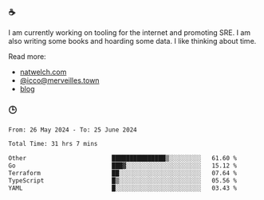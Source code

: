 ### ☕

I am currently working on tooling for the internet and promoting SRE. I am also writing some books and hoarding some data. I like thinking about time. 

Read more:

 - [natwelch.com](https://natwelch.com)
 - [@icco@merveilles.town](https://merveilles.town/@icco)
 - [blog](https://writing.natwelch.com)

### 🕒

<!--START_SECTION:waka-->

```txt
From: 26 May 2024 - To: 25 June 2024

Total Time: 31 hrs 7 mins

Other                        ███████████████▒░░░░░░░░░   61.60 %
Go                           ███▓░░░░░░░░░░░░░░░░░░░░░   15.12 %
Terraform                    ██░░░░░░░░░░░░░░░░░░░░░░░   07.64 %
TypeScript                   █▒░░░░░░░░░░░░░░░░░░░░░░░   05.56 %
YAML                         █░░░░░░░░░░░░░░░░░░░░░░░░   03.43 %
```

<!--END_SECTION:waka-->
